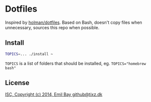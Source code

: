 Dotfiles
========

Inspired by [holman/dotfiles](https://github.com/holman/dotfiles).
Based on Bash, doesn't copy files when unnecessary, sources this repo
when possible.

Install
-------

```sh
TOPICS=... ./install ~
```

`TOPICS` is a list of folders that should be installed, eg. `TOPICS="homebrew bash"`

License
-------

[ISC, Copyright (c) 2014, Emil Bay <github@tixz.dk>](LICENSE.md)
